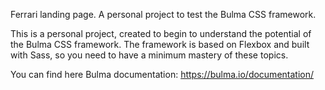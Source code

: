 Ferrari landing page.
A personal project to test the Bulma CSS framework.

This is a personal project, created to begin to understand the potential of the Bulma CSS framework.
The framework is based on Flexbox and built with Sass, so you need to have a minimum mastery of these topics.

You can find here Bulma documentation: https://bulma.io/documentation/
